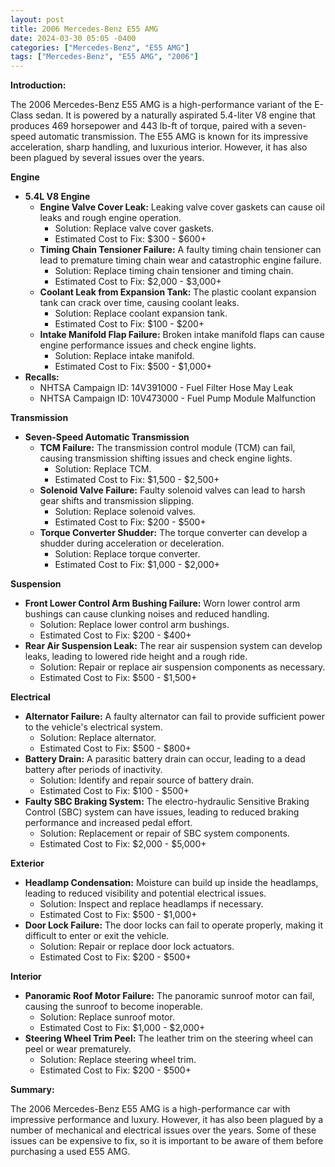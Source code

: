 ```yaml
---
layout: post
title: 2006 Mercedes-Benz E55 AMG
date: 2024-03-30 05:05 -0400
categories: ["Mercedes-Benz", "E55 AMG"]
tags: ["Mercedes-Benz", "E55 AMG", "2006"]
---
```

**Introduction:**

The 2006 Mercedes-Benz E55 AMG is a high-performance variant of the E-Class sedan. It is powered by a naturally aspirated 5.4-liter V8 engine that produces 469 horsepower and 443 lb-ft of torque, paired with a seven-speed automatic transmission. The E55 AMG is known for its impressive acceleration, sharp handling, and luxurious interior. However, it has also been plagued by several issues over the years.

**Engine**

* **5.4L V8 Engine**
    * **Engine Valve Cover Leak:** Leaking valve cover gaskets can cause oil leaks and rough engine operation.
        * Solution: Replace valve cover gaskets.
        * Estimated Cost to Fix: $300 - $600+
    * **Timing Chain Tensioner Failure:** A faulty timing chain tensioner can lead to premature timing chain wear and catastrophic engine failure.
        * Solution: Replace timing chain tensioner and timing chain.
        * Estimated Cost to Fix: $2,000 - $3,000+
    * **Coolant Leak from Expansion Tank:** The plastic coolant expansion tank can crack over time, causing coolant leaks.
        * Solution: Replace coolant expansion tank.
        * Estimated Cost to Fix: $100 - $200+
    * **Intake Manifold Flap Failure:** Broken intake manifold flaps can cause engine performance issues and check engine lights.
        * Solution: Replace intake manifold.
        * Estimated Cost to Fix: $500 - $1,000+
* **Recalls:**
    * NHTSA Campaign ID: 14V391000 - Fuel Filter Hose May Leak
    * NHTSA Campaign ID: 10V473000 - Fuel Pump Module Malfunction

**Transmission**

* **Seven-Speed Automatic Transmission**
    * **TCM Failure:** The transmission control module (TCM) can fail, causing transmission shifting issues and check engine lights.
        * Solution: Replace TCM.
        * Estimated Cost to Fix: $1,500 - $2,500+
    * **Solenoid Valve Failure:** Faulty solenoid valves can lead to harsh gear shifts and transmission slipping.
        * Solution: Replace solenoid valves.
        * Estimated Cost to Fix: $200 - $500+
    * **Torque Converter Shudder:** The torque converter can develop a shudder during acceleration or deceleration.
        * Solution: Replace torque converter.
        * Estimated Cost to Fix: $1,000 - $2,000+

**Suspension**

* **Front Lower Control Arm Bushing Failure:** Worn lower control arm bushings can cause clunking noises and reduced handling.
    * Solution: Replace lower control arm bushings.
    * Estimated Cost to Fix: $200 - $400+
* **Rear Air Suspension Leak:** The rear air suspension system can develop leaks, leading to lowered ride height and a rough ride.
    * Solution: Repair or replace air suspension components as necessary.
    * Estimated Cost to Fix: $500 - $1,500+

**Electrical**

* **Alternator Failure:** A faulty alternator can fail to provide sufficient power to the vehicle's electrical system.
    * Solution: Replace alternator.
    * Estimated Cost to Fix: $500 - $800+
* **Battery Drain:** A parasitic battery drain can occur, leading to a dead battery after periods of inactivity.
    * Solution: Identify and repair source of battery drain.
    * Estimated Cost to Fix: $100 - $500+
* **Faulty SBC Braking System:** The electro-hydraulic Sensitive Braking Control (SBC) system can have issues, leading to reduced braking performance and increased pedal effort.
    * Solution: Replacement or repair of SBC system components.
    * Estimated Cost to Fix: $2,000 - $5,000+

**Exterior**

* **Headlamp Condensation:** Moisture can build up inside the headlamps, leading to reduced visibility and potential electrical issues.
    * Solution: Inspect and replace headlamps if necessary.
    * Estimated Cost to Fix: $500 - $1,000+
* **Door Lock Failure:** The door locks can fail to operate properly, making it difficult to enter or exit the vehicle.
    * Solution: Repair or replace door lock actuators.
    * Estimated Cost to Fix: $200 - $500+

**Interior**

* **Panoramic Roof Motor Failure:** The panoramic sunroof motor can fail, causing the sunroof to become inoperable.
    * Solution: Replace sunroof motor.
    * Estimated Cost to Fix: $1,000 - $2,000+
* **Steering Wheel Trim Peel:** The leather trim on the steering wheel can peel or wear prematurely.
    * Solution: Replace steering wheel trim.
    * Estimated Cost to Fix: $200 - $500+

**Summary:**

The 2006 Mercedes-Benz E55 AMG is a high-performance car with impressive performance and luxury. However, it has also been plagued by a number of mechanical and electrical issues over the years. Some of these issues can be expensive to fix, so it is important to be aware of them before purchasing a used E55 AMG.
